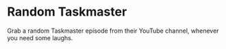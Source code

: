 # Random Taskmaster

Grab a random Taskmaster episode from their YouTube channel, whenever you need some laughs.
